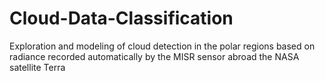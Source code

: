# Cloud-Data-Classification
Exploration and modeling of cloud detection in the polar regions based on radiance recorded automatically by the MISR sensor abroad the NASA satellite Terra
